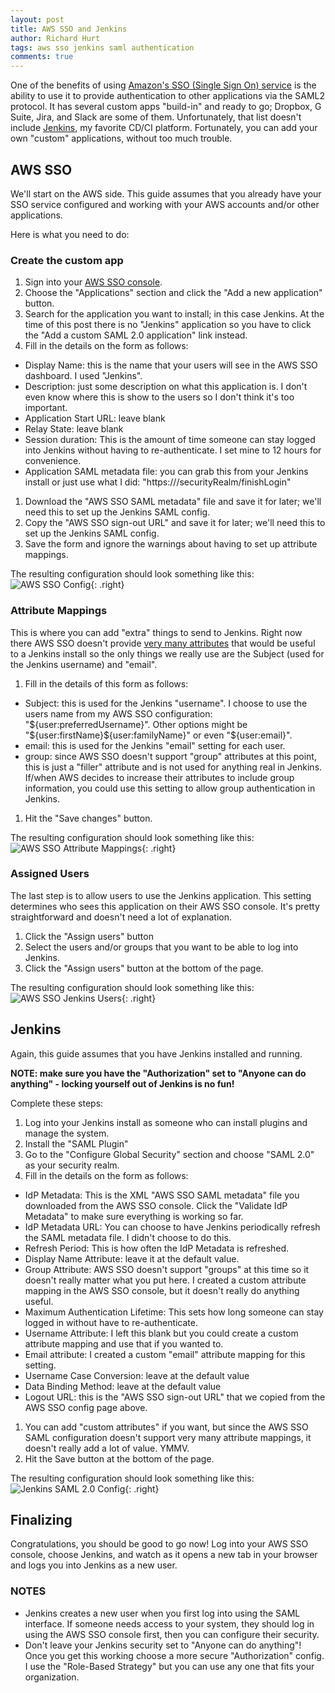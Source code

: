 ```yaml
---
layout: post
title: AWS SSO and Jenkins
author: Richard Hurt
tags: aws sso jenkins saml authentication
comments: true
---
```

One of the benefits of using [Amazon's SSO (Single Sign On) service](https://aws.amazon.com/single-sign-on/) is the ability to use it to provide authentication to other applications via the SAML2 protocol.  It has several custom apps "build-in" and ready to go; Dropbox, G Suite, Jira, and Slack are some of them.  Unfortunately, that list doesn't include [Jenkins](https://jenkins.io/), my favorite CD/CI platform.  Fortunately, you can add your own "custom" applications, without too much trouble.

## AWS SSO

We'll start on the AWS side.  This guide assumes that you already have your SSO service configured and working with your AWS accounts and/or other applications.

Here is what you need to do:

### Create the custom app
1. Sign into your [AWS SSO console](https://console.aws.amazon.com/singlesignon/home).
1. Choose the "Applications" section and click the "Add a new application" button.
1. Search for the application you want to install; in this case Jenkins.  At the time of this post there is no "Jenkins" application so you have to click the "Add a custom SAML 2.0 application" link instead.
1. Fill in the details on the form as follows:
  * Display Name: this is the name that your users will see in the AWS SSO dashboard.  I used "Jenkins".
  * Description: just some description on what this application is.  I don't even know where this is show to the users so I don't think it's too important.
  * Application Start URL: leave blank
  * Relay State: leave blank
  * Session duration: This is the amount of time someone can stay logged into Jenkins without having to re-authenticate.  I set mine to 12 hours for convenience.
  * Application SAML metadata file: you can grab this from your Jenkins install or just use what I did: "https://<my-jenkins-url-goes-here>/securityRealm/finishLogin"
1. Download the "AWS SSO SAML metadata" file and save it for later; we'll need this to set up the Jenkins SAML config.
1. Copy the "AWS SSO sign-out URL" and save it for later; we'll need this to set up the Jenkins SAML config.
1. Save the form and ignore the warnings about having to set up attribute mappings.

The resulting configuration should look something like this:
![AWS SSO Config](/assets/images/AWS-SSO-Jenkins-config.png "AWS SSO Config"){: .right}

### Attribute Mappings

This is where you can add "extra" things to send to Jenkins.  Right now there AWS SSO doesn't provide [very many attributes](https://docs.aws.amazon.com/singlesignon/latest/userguide/attributemappingsconcept.html#supportedssoattributes) that would be useful to a Jenkins install so the only things we really use are the Subject (used for the Jenkins username) and "email".
1. Fill in the details of this form as follows:
  * Subject: this is used for the Jenkins "username".  I choose to use the users name from my AWS SSO configuration: "${user:preferredUsername}".  Other options might be "${user:firstName}${user:familyName}" or even "${user:email}".
  * email: this is used for the Jenkins "email" setting for each user.
  * group: since AWS SSO doesn't support "group" attributes at this point, this is just a "filler" attribute and is not used for anything real in Jenkins.  If/when AWS decides to increase their attributes to include group information, you could use this setting to allow group authentication in Jenkins.
1. Hit the "Save changes" button.

The resulting configuration should look something like this:
![AWS SSO Attribute Mappings](/assets/images/AWS-SSO-Jenkins-attribute-mappings.png "AWS SSO Attribute Mappings"){: .right}

### Assigned Users

The last step is to allow users to use the Jenkins application.  This setting determines who sees this application on their AWS SSO console.  It's pretty straightforward and doesn't need a lot of explanation.

1. Click the "Assign users" button
1. Select the users and/or groups that you want to be able to log into Jenkins.
1. Click the "Assign users" button at the bottom of the page.

The resulting configuration should look something like this:
![AWS SSO Jenkins Users](/assets/images/AWS-SSO-Jenkins-users.png "AWS SSO Jenkins Users"){: .right}


## Jenkins

Again, this guide assumes that you have Jenkins installed and running.

**NOTE: make sure you have the "Authorization" set to "Anyone can do anything" - locking yourself out of Jenkins is no fun!**

Complete these steps:

1. Log into your Jenkins install as someone who can install plugins and manage the system.
1. Install the "SAML Plugin"
1. Go to the "Configure Global Security" section and choose "SAML 2.0" as your security realm.
1. Fill in the details on the form as follows:
  * IdP Metadata: This is the XML "AWS SSO SAML metadata" file you downloaded from the AWS SSO console.  Click the "Validate IdP Metadata" to make sure everything is working so far.
  * IdP Metadata URL: You can choose to have Jenkins periodically refresh the SAML metadata file.  I didn't choose to do this.
  * Refresh Period: This is how often the IdP Metadata is refreshed.
  * Display Name Attribute: leave it at the default value.
  * Group Attribute: AWS SSO doesn't support "groups" at this time so it doesn't really matter what you put here.  I created a custom attribute mapping in the AWS SSO console, but it doesn't really do anything useful.
  * Maximum Authentication Lifetime: This sets how long someone can stay logged in without have to re-authenticate.
  * Username Attribute: I left this blank but you could create a custom attribute mapping and use that if you wanted to.
  * Email attribute: I created a custom "email" attribute mapping for this setting.
  * Username Case Conversion: leave at the default value
  * Data Binding Method: leave at the default value
  * Logout URL: this is the "AWS SSO sign-out URL" that we copied from the AWS SSO config page above.
1. You can add "custom attributes" if you want, but since the AWS SSO SAML configuration doesn't support very many attribute mappings, it doesn't really add a lot of value.  YMMV.
1. Hit the Save button at the bottom of the page.

The resulting configuration should look something like this:
![Jenkins SAML 2.0 Config](/assets/images/Jenkins-SAML2.0.png "Jenkins SAML 2.0 Config"){: .right}

## Finalizing

Congratulations, you should be good to go now!  Log into your AWS SSO console, choose Jenkins, and watch as it opens a new tab in your browser and logs you into Jenkins as a new user.

### NOTES

* Jenkins creates a new user when you first log into using the SAML interface.  If someone needs access to your system, they should log in using the AWS SSO console first, then you can configure their security.
* Don't leave your Jenkins security set to "Anyone can do anything"!  Once you get this working choose a more secure "Authorization" config.  I use the "Role-Based Strategy" but you can use any one that fits your organization.
